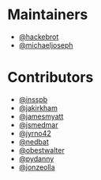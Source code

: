 # Maintainers

- [@hackebrot]
- [@michaeljoseph]

[@hackebrot]: https://github.com/hackebrot
[@michaeljoseph]: https://github.com/michaeljoseph

# Contributors

- [@insspb]
- [@jakirkham]
- [@jamesmyatt]
- [@jsmedmar]
- [@jyrno42]
- [@nedbat]
- [@obestwalter]
- [@pydanny]
- [@jonzeolla]

[@insspb]: https://github.com/insspb
[@jakirkham]: https://github.com/jakirkham
[@jamesmyatt]: https://github.com/jamesmyatt
[@jsmedmar]: https://github.com/jsmedmar
[@jyrno42]: https://github.com/Jyrno42
[@nedbat]: https://github.com/nedbat
[@obestwalter]: https://github.com/obestwalter
[@pydanny]: https://github.com/pydanny
[@jonzeolla]: https://github.com/jonzeolla
